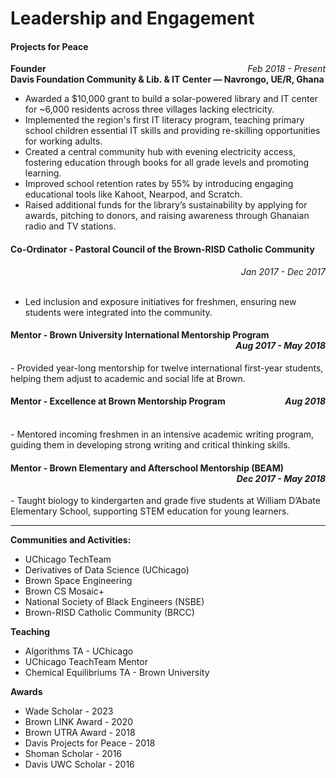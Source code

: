 # Leadership and Engagement

#### Projects for Peace  
**Founder**  <span style="float: right;">*Feb 2018 - Present* </span>  
**Davis Foundation Community & Lib. & IT Center — Navrongo, UE/R, Ghana**  
- Awarded a $10,000 grant to build a solar-powered library and IT center for ~6,000 residents across three villages lacking electricity.  
- Implemented the region's first IT literacy program, teaching primary school children essential IT skills and providing re-skilling opportunities for working adults.  
- Created a central community hub with evening electricity access, fostering education through books for all grade levels and promoting learning.  
- Improved school retention rates by 55% by introducing engaging educational tools like Kahoot, Nearpod, and Scratch.  
- Raised additional funds for the library’s sustainability by applying for awards, pitching to donors, and raising awareness through Ghanaian radio and TV stations.  

#### Co-Ordinator - Pastoral Council of the Brown-RISD Catholic Community  
<span style="float: right;">*Jan 2017 - Dec 2017* </span>  
<br>
- Led inclusion and exposure initiatives for freshmen, ensuring new students were integrated into the community.

#### Mentor - Brown University International Mentorship Program  <span style="float: right;">*Aug 2017 - May 2018* </span>  
<br>
- Provided year-long mentorship for twelve international first-year students, helping them adjust to academic and social life at Brown.

#### Mentor - Excellence at Brown Mentorship Program  <span style="float: right;">*Aug 2018* </span>  
<br>
- Mentored incoming freshmen in an intensive academic writing program, guiding them in developing strong writing and critical thinking skills.

#### Mentor - Brown Elementary and Afterschool Mentorship (BEAM)  <span style="float: right;">*Dec 2017 - May 2018* </span>  
<br>
- Taught biology to kindergarten and grade five students at William D’Abate Elementary School, supporting STEM education for young learners.

---

**Communities and Activities:**  
- UChicago TechTeam  
- Derivatives of Data Science (UChicago)  
- Brown Space Engineering  
- Brown CS Mosaic+  
- National Society of Black Engineers (NSBE)  
- Brown-RISD Catholic Community (BRCC)

**Teaching**  
- Algorithms TA - UChicago  
- UChicago TeachTeam Mentor  
- Chemical Equilibriums TA - Brown University

**Awards** 
- Wade Scholar - 2023
- Brown LINK Award - 2020
- Brown UTRA Award - 2018
- Davis Projects for Peace - 2018
- Shoman Scholar - 2016
- Davis UWC Scholar - 2016


